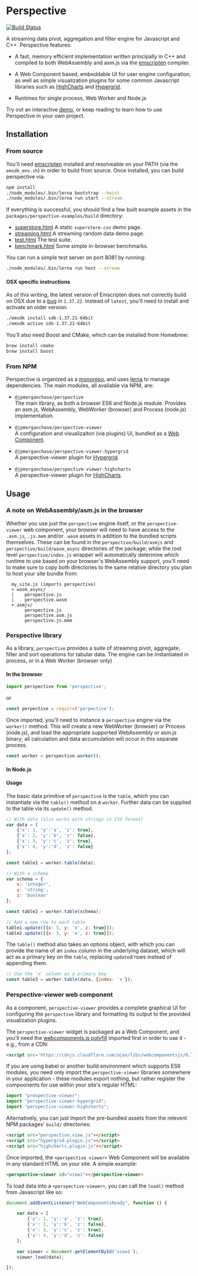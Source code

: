# Perspective

[![Build Status](https://travis-ci.org/jpmorganchase/perspective.svg?branch=master)](https://travis-ci.org/jpmorganchase/perspective)

A streaming data pivot, aggregation and filter engine for Javascript and C++.
Perspective features:

- A fast, memory efficient implementation written principally in C++ and
  compiled to both WebAssembly and asm.js via the
  [emscripten](https://github.com/kripken/emscripten) compiler.

- A Web Component based, embeddable UI for user engine configuration, as well as 
  simple visualization plugins for some common Javascript libraries such as
  [HighCharts](https://github.com/highcharts/highcharts) and 
  [Hypergrid](https://github.com/fin-hypergrid/core).

- Runtimes for single process, Web Worker and Node.js

Try out an interactive [demo](https://jpmorganchase.github.io/perspective/examples/superstore.html), or keep reading to learn how to use
Perspective in your own project.

## Installation

### From source

You'll need [emscripten](https://github.com/kripken/emscripten) installed and 
resolveable on your PATH (via the `emsdk_env.sh`) in order to build from source.
Once installed, you can build perspective via:

```bash
npm install
./node_modules/.bin/lerna bootstrap --hoist
./node_modules/.bin/lerna run start --stream
```

If everything is successful, you should find a few built example assets in the 
`packages/perspective-examples/build` directory:

* [superstore.html](https://jpmorganchase.github.io/perspective/examples/superstore.html) A static `superstore.csv` demo page.
* [streaming.html](https://jpmorganchase.github.io/perspective/examples/streaming.html) A streaming random data demo page.
* [test.html](https://jpmorganchase.github.io/perspective/examples/test.html) The test suite.
* [benchmark.html](https://jpmorganchase.github.io/perspective/examples/benchmark.html) Some simple in-browser benchmarks.

You can run a simple test server on port 8081 by running:

```bash
./node_modules/.bin/lerna run host --stream
```

#### OSX specific instructions

As of this writing, the latest version of Emscripten does not correctly build on
OSX due to a [bug](https://github.com/kripken/emscripten/issues/5418) in `1.37.22`.
Instead of `latest`, you'll need to install and activate an older version: 

```bash
./emsdk install sdk-1.37.21-64bit
./emsdk active sdk-1.37.21-64bit
```

You'll also need Boost and CMake, which can be installed from Homebrew:

```bash
brew install cmake
brew install boost
```

### From NPM

Perspective is organized as a [monorepo](https://github.com/babel/babel/blob/master/doc/design/monorepo.md), 
and uses [lerna](https://lernajs.io/) to manage dependencies.  The main modules, 
all available via NPM, are:

- `@jpmorganchase/perspective`   
  The main library, as both a browser ES6 and Node.js module.  Provides an
  asm.js, WebAssembly, WebWorker (browser) and Process (node.js)
  implementation.

- `@jpmorganchase/perspective-viewer`  
  A configuration and visualizaiton (via plugins) UI, bundled as a [Web Component](https://www.webcomponents.org/introduction).

- `@jpmorganchase/perspective-viewer-hypergrid`  
  A perspective-viewer plugin for [Hypergrid](https://github.com/fin-hypergrid/core).

- `@jpmorganchase/perspective-viewer-highcharts`  
  A perspective-viewer plugin for [HighCharts](https://github.com/highcharts/highcharts).

## Usage

### A note on WebAssembly/asm.js in the browser

Whether you use just the `perspective` engine itself, or the 
`perspective-viewer` web component, your browser will need to
have access to the `.asm.js`, `.js.mem` and/or `.wasm` assets in addition to the 
bundled scripts themselves.  These can be found in the `perspective/build/asmjs`
and `perspective/build/wasm_async` directories of the package;  while the root level
`perspective/index.js` wrapper will automatically determine which runtime to
use based on your browser's WebAssembly support, you'll need to make sure to
copy both directories to the same relative directory you plan to host your
site bundle from:

      my_site.js (imports perspective)
      + wasm_async/
      |    perspective.js
      |    perspective.wasm
      + asmjs/
           perspective.js
           perspective.asm.js
           perspective.js.mem

### Perspective library

As a library, `perspective` provides a suite of streaming pivot, aggregate, filter
and sort operations for tabular data.  The engine can be instantiated in process,
or in a Web Worker (browser only)

#### In the browser

```javascript
import perspective from 'perspective';
```
or

```javascript
const perpective = require('perpective');
```

Once imported, you'll need to instance a `perspective` engine via the `worker()` 
method.  This will create a new WebWorker (browser) or Process (node.js), and 
load the appropriate supported WebAssembly or asm.js binary; all calculation
and data accumulation will occur in this separate process.

```javascript
const worker = perspective.worker();
```

#### In Node.js


#### Usage

The basic data primitive of `perspective` is the `table`, which you can
instantiate via the `table()` method on a `worker`.  Further data can be
supplied to the table via its `update()` method.

```javascript
// With data (also works with strings in CSV format)
var data = [   
    {'x': 1, 'y':'a', 'z': true},
    {'x': 2, 'y':'b', 'z': false},
    {'x': 3, 'y':'c', 'z': true},
    {'x': 4, 'y':'d', 'z': false}
];

const table1 = worker.table(data);

// With a schema
var schema = {
    x: 'integer',
    y: 'string',
    z: 'boolean'
};

const table2 = worker.table(schema);

// Add a new row to each table
table1.update([{x: 5, y: 'e', z: true}]);
table2.update([{x: 5, y: 'e', z: true}]);
```

The `table()` method also takes an options object, with which you can provide
the name of an `index` column in the underlying dataset, which will act as a
primary key on the `table`, replacing `update`d rows instead of appending them.

```javascript
// Use the 'x' column as a primary key
const table3 = worker.table(data, {index: 'x'});
```

### Perspective-viewer web component

As a component, `perspective-viewer` provides a complete graphical UI for
configuring the `perspective` library and formatting its output to the
provided visualization plugins.

The `perspective-viewer` widget is packaged as a Web Component, and you'll need 
the [webcomponents.js polyfill](https://www.webcomponents.org/polyfills)
imported first in order to use it - e.g., from a CDN:

```html
<script src='https://cdnjs.cloudflare.com/ajax/libs/webcomponentsjs/0.7.24/webcomponents.min.js'></script>
```    

If you are using babel or another build environment which supports ES6 modules,
you need only import the `perspective-viewer` libraries somewhere in your
application - these modules export nothing, but rather register the compoonents
for use within your site's regular HTML:

```javascript
import "prespective-viewer";
import "perspective-viewer-hypergrid";
import "perspective-viewer-highcharts";
```

Alternatively, you can just import the pre-bundled assets from the relevent NPM 
packages' `build/` directories:

```html 
<script src="perspective.view.js"></script>
<script src="hypergrid.plugin.js"></script>
<script src="highcharts.plugin.js"></script>
```

Once imported, the `<perspective viewer>` Web Component will be available in 
any standard HTML on your site.  A simple example:

```html
<perspective-viewer id="view1"></perspective-viewer>
```

To load data into a `<perspective-viewer>`, you can call the `load()` method 
from Javascript like so:

```javascript
document.addEventListener("WebComponentsReady", function () {

    var data = [   
        {'x': 1, 'y':'a', 'z': true},
        {'x': 2, 'y':'b', 'z': false},
        {'x': 3, 'y':'c', 'z': true},
        {'x': 4, 'y':'d', 'z': false}
    ];

    var viewer = document.getElementById('view1');
    viewer.load(data);

});
```

<perspective-viewer data='[{"x": 1, "y":"a", "z": true},{"x": 2, "y":"b", "z": false},{"x": 3, "y":"c", "z": true},{"x": 4, "y":"d", "z": false}]'></perspective-viewer>

